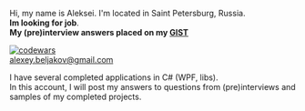 Hi, my name is Aleksei. I'm located in Saint Petersburg, Russia.  
**Im looking for job**.  
**My (pre)interview answers placed on my [GIST](https://gist.github.com/vnmtwo)**

[![codewars](https://www.codewars.com/users/vnmone/badges/micro)](https://www.codewars.com/users/vnmone/badges)  
[alexey.beljakov@gmail.com](mailto:alexey.beljakov@gmail.com)

I have several completed applications in C# (WPF, libs).  
In this account, I will post my answers to questions from (pre)interviews and samples of my completed projects. 

<!---
vnmtwo/vnmtwo is a ✨ special ✨ repository because its `README.md` (this file) appears on your GitHub profile.
You can click the Preview link to take a look at your changes.
--->
